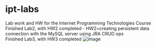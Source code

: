 # ipt-labs
Lab work and HW for the Internet Programming Technologies Course<br/>
Finished Lab2, with HW2 completed - HW2=creating persistent data connection with the MySQL server using JRA CRUD ops<br/>
Finished Lab3, with HW3 completed ![image](https://user-images.githubusercontent.com/79469180/230733400-d241ddc5-58bc-4bca-97eb-0b9bc9fb90d6.png)
